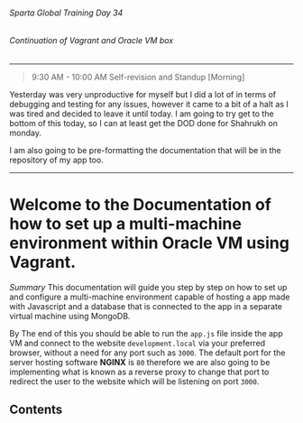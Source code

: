 ###### Sparta Global Training Day 34
###### Continuation of Vagrant and Oracle VM box

---

> 9:30 AM - 10:00 AM Self-revision and Standup [Morning]

Yesterday was very unproductive for myself but I did a lot of in terms of debugging and testing
for any issues, however it came to a bit of a halt as I was tired and decided to leave it until today.
I am going to try get to the bottom of this today, so I can at least get the DOD done for Shahrukh on monday.

I am also going to be pre-formatting the documentation that will be in the repository of my app too.


___

# Welcome to the Documentation of how to set up a multi-machine environment within Oracle VM using Vagrant.

_Summary_ This documentation will guide you step by step on how to set up and configure a multi-machine environment capable of
hosting a app made with Javascript and a database that is connected to the app in a separate virtual machine using MongoDB.

By The end of this you should be able to run the `app.js` file inside the app VM and connect to the website `development.local` via
your preferred browser, without a need for any port such as `3000`. The default port for the server hosting software **NGINX** is
`80` therefore we are also going to be implementing what is known as a reverse proxy to change that port to redirect the user to the
website which will be listening on port `3000`.

## Contents


